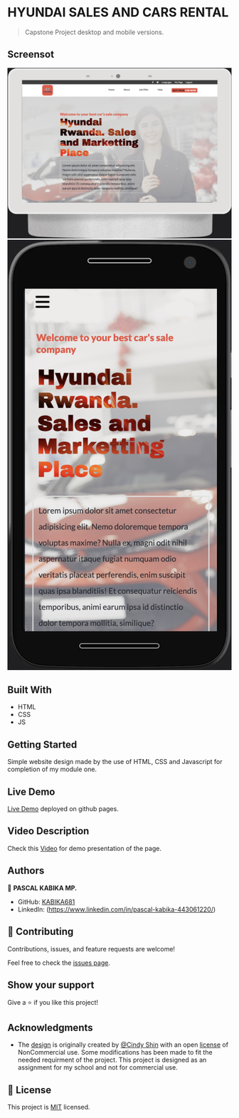 # HYUNDAI SALES AND CARS RENTAL

> Capstone Project desktop and mobile versions.

## Screensot

![Desktop](desk.png)
![Mobile](mobile.png)

## Built With

- HTML
- CSS
- JS

## Getting Started

Simple website design made by the use of HTML, CSS and Javascript for completion of my module one.

## Live Demo

[Live Demo](https://elerqsousy.github.io/musical-concert-page/) deployed on github pages.

## Video Description

Check this [Video](https://www.loom.com/share/8edb4922721b4152b97238a2bf260d1c) for demo presentation of the page.

## Authors

👤 **PASCAL KABIKA MP.**

- GitHub: [KABIKA681](https://github.com/KABIKA681?tab=overview&from=2021-12-01&to=2021-12-31)
- LinkedIn: (https://www.linkedin.com/in/pascal-kabika-443061220/)

## 🤝 Contributing

Contributions, issues, and feature requests are welcome!

Feel free to check the [issues page](../../issues/).

## Show your support

Give a ⭐️ if you like this project!

## Acknowledgments

- The [design](https://www.behance.net/gallery/29845175/CC-Global-Summit-2015) is originally created by [@Cindy Shin](https://www.behance.net/adagio07) with an open [license](https://creativecommons.org/licenses/by-nc/4.0/) of NonCommercial use. Some modifications has been made to fit the needed requirment of the project. This project is designed as an assignment for my school and not for commercial use.

## 📝 License

This project is [MIT](./LICENSE) licensed.
